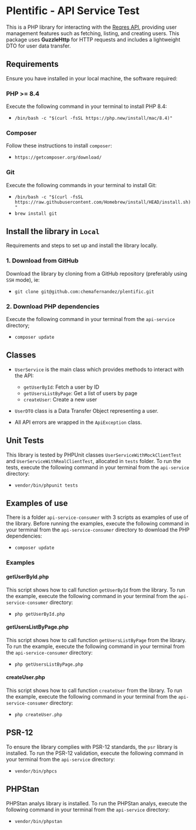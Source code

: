 # Plentific - API Service Test
This is a PHP library for interacting with the [Reqres API](https://reqres.in/), providing user management features such as fetching, listing, and creating users. This package uses **GuzzleHttp** for HTTP requests and includes a lightweight DTO for user data transfer.

## Requirements
Ensure you have installed in your local machine, the software required:

### PHP >= 8.4
Execute the following command in your terminal to install PHP 8.4:
* `/bin/bash -c "$(curl -fsSL https://php.new/install/mac/8.4)"`

### Composer
Follow these instructions to install `composer`:
* `https://getcomposer.org/download/`

### Git
Execute the following commands in your terminal to install Git:
* `/bin/bash -c "$(curl -fsSL https://raw.githubusercontent.com/Homebrew/install/HEAD/install.sh)"`
* `brew install git`

## Install the library in `Local`
Requirements and steps to set up and install the library locally.

### 1. Download from GitHub
Download the library by cloning from a GitHub repository (preferably using `SSH` mode), ie:
* `git clone git@github.com:chemafernandez/plentific.git`

### 2. Download PHP dependencies
Execute the following command in your terminal from the `api-service` directory;
* `composer update`

## Classes

* `UserService` is the main class which provides methods to interact with the API:
  - `getUserById`: Fetch a user by ID
  - `getUsersListByPage`: Get a list of users by page
  - `createUser`: Create a new user

* `UserDTO` class is a Data Transfer Object representing a user.

* All API errors are wrapped in the `ApiException` class.

## Unit Tests
This library is tested by PHPUnit classes `UserServiceWithMockClientTest` and `UserServiceWithRealClientTest`, allocated in `tests` folder. To run the tests, execute the following command in your terminal from the `api-service` directory:
* `vendor/bin/phpunit tests`

## Examples of use
There is a folder `api-service-consumer` with 3 scripts as examples of use of the library. Before running the examples, execute the following command in your terminal from the `api-service-consumer` directory to download the PHP dependencies:
* `composer update`

### Examples

#### getUserById.php
This script shows how to call function `getUserById` from the library. To run the example, execute the following command in your terminal from the `api-service-consumer` directory:
* `php getUserById.php`

#### getUsersListByPage.php
This script shows how to call function `getUsersListByPage` from the library. To run the example, execute the following command in your terminal from the `api-service-consumer` directory:
* `php getUsersListByPage.php`

#### createUser.php
This script shows how to call function `createUser` from the library. To run the example, execute the following command in your terminal from the `api-service-consumer` directory:
* `php createUser.php`

## PSR-12
To ensure the library complies with PSR-12 standards, the `psr` library is installed. To run the PSR-12 validation, execute the following command in your terminal from the `api-service` directory:
* `vendor/bin/phpcs`

## PHPStan
PHPStan analys library is installed. To run the PHPStan analys, execute the following command in your terminal from the `api-service` directory:
* `vendor/bin/phpstan`
